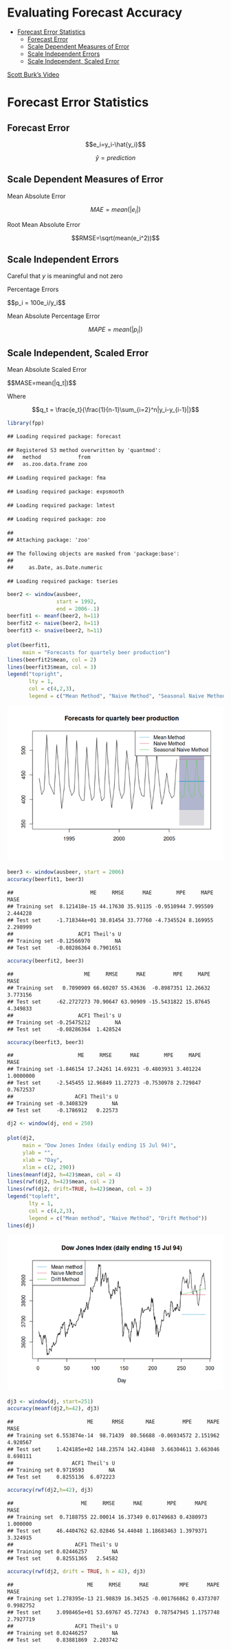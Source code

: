 Evaluating Forecast Accuracy
================

- <a href="#forecast-error-statistics"
  id="toc-forecast-error-statistics">Forecast Error Statistics</a>
  - <a href="#forecast-error" id="toc-forecast-error">Forecast Error</a>
  - <a href="#scale-dependent-measures-of-error"
    id="toc-scale-dependent-measures-of-error">Scale Dependent Measures of
    Error</a>
  - <a href="#scale-independent-errors"
    id="toc-scale-independent-errors">Scale Independent Errors</a>
  - <a href="#scale-independent-scaled-error"
    id="toc-scale-independent-scaled-error">Scale Independent, Scaled
    Error</a>

[Scott Burk’s
Video](https://www.youtube.com/watch?v=PvaKMQBR6nA&list=PLX-TyAzMwGs-I3i5uiCin37VFMSy4c50F&index=5)

# Forecast Error Statistics

## Forecast Error

$$e_i=y_i-\hat{y_i}$$

$$\hat{y} = prediction$$

## Scale Dependent Measures of Error

<p class="text-center">
Mean Absolute Error
</p>

$$MAE = mean(|e_i|)$$

<p class="text-center">
Root Mean Absolute Error
</p>

$$RMSE=\sqrt(mean(e_i^2))$$

## Scale Independent Errors

Careful that $y$ is meaningful and not zero

<p class="text-center">
Percentage Errors
</p>
$$p_i = 100e_i/y_i$$
<p class="text-center">
Mean Absolute Percentage Error
</p>

$$MAPE=mean(|p_i|)$$

## Scale Independent, Scaled Error

<p class="text-center">
Mean Absolute Scaled Error
</p>
$$MASE=mean(|q_t|)$$
<p class="text-center">
Where
</p>

$$q_t = \frac{e_t}{\frac{1}{n-1}\sum_{i=2}^n|y_i-y_{i-1}|}$$

``` r
library(fpp)
```

    ## Loading required package: forecast

    ## Registered S3 method overwritten by 'quantmod':
    ##   method            from
    ##   as.zoo.data.frame zoo

    ## Loading required package: fma

    ## Loading required package: expsmooth

    ## Loading required package: lmtest

    ## Loading required package: zoo

    ## 
    ## Attaching package: 'zoo'

    ## The following objects are masked from 'package:base':
    ## 
    ##     as.Date, as.Date.numeric

    ## Loading required package: tseries

``` r
beer2 <- window(ausbeer, 
                start = 1992,
                end = 2006-.1)
beerfit1 <- meanf(beer2, h=11)
beerfit2 <- naive(beer2, h=11)
beerfit3 <- snaive(beer2, h=11)

plot(beerfit1,
     main = "Forecasts for quartely beer production")
lines(beerfit2$mean, col = 2)
lines(beerfit3$mean, col = 3)
legend("topright", 
       lty = 1,
       col = c(4,2,3),
       legend = c("Mean Method", "Naive Method", "Seasonal Naive Method"))
```

![](05EvaluatingFCAccuracy_files/figure-gfm/unnamed-chunk-2-1.png)<!-- -->

``` r
beer3 <- window(ausbeer, start = 2006)
accuracy(beerfit1, beer3)
```

    ##                         ME     RMSE      MAE        MPE     MAPE     MASE
    ## Training set  8.121418e-15 44.17630 35.91135 -0.9510944 7.995509 2.444228
    ## Test set     -1.718344e+01 38.01454 33.77760 -4.7345524 8.169955 2.298999
    ##                     ACF1 Theil's U
    ## Training set -0.12566970        NA
    ## Test set     -0.08286364 0.7901651

``` r
accuracy(beerfit2, beer3)
```

    ##                       ME     RMSE      MAE         MPE     MAPE     MASE
    ## Training set   0.7090909 66.60207 55.43636  -0.8987351 12.26632 3.773156
    ## Test set     -62.2727273 70.90647 63.90909 -15.5431822 15.87645 4.349833
    ##                     ACF1 Theil's U
    ## Training set -0.25475212        NA
    ## Test set     -0.08286364  1.428524

``` r
accuracy(beerfit3, beer3)
```

    ##                     ME     RMSE      MAE        MPE     MAPE      MASE
    ## Training set -1.846154 17.24261 14.69231 -0.4803931 3.401224 1.0000000
    ## Test set     -2.545455 12.96849 11.27273 -0.7530978 2.729847 0.7672537
    ##                    ACF1 Theil's U
    ## Training set -0.3408329        NA
    ## Test set     -0.1786912   0.22573

``` r
dj2 <- window(dj, end = 250)

plot(dj2,
     main = "Dow Jones Index (daily ending 15 Jul 94)",
     ylab = "",
     xlab = "Day",
     xlim = c(2, 290))
lines(meanf(dj2, h=42)$mean, col = 4)
lines(rwf(dj2, h=42)$mean, col = 2)
lines(rwf(dj2, drift=TRUE, h=42)$mean, col = 3)
legend("topleft",
       lty = 1,
       col = c(4,2,3),
       legend = c("Mean method", "Naive Method", "Drift Method"))
lines(dj)
```

![](05EvaluatingFCAccuracy_files/figure-gfm/unnamed-chunk-6-1.png)<!-- -->

``` r
dj3 <- window(dj, start=251)
accuracy(meanf(dj2,h=42), dj3)
```

    ##                        ME      RMSE       MAE         MPE     MAPE     MASE
    ## Training set 6.553874e-14  98.71439  80.56688 -0.06934572 2.151962 4.920567
    ## Test set     1.424185e+02 148.23574 142.41848  3.66304611 3.663046 8.698111
    ##                   ACF1 Theil's U
    ## Training set 0.9719593        NA
    ## Test set     0.8255136  6.072223

``` r
accuracy(rwf(dj2,h=42), dj3)
```

    ##                      ME     RMSE      MAE        MPE      MAPE     MASE
    ## Training set  0.7188755 22.00014 16.37349 0.01749683 0.4380973 1.000000
    ## Test set     46.4404762 62.02846 54.44048 1.18683463 1.3979371 3.324915
    ##                    ACF1 Theil's U
    ## Training set 0.02446257        NA
    ## Test set     0.82551365   2.54582

``` r
accuracy(rwf(dj2, drift = TRUE, h = 42), dj3)
```

    ##                        ME     RMSE      MAE          MPE      MAPE      MASE
    ## Training set 1.278395e-13 21.98839 16.34525 -0.001766862 0.4373707 0.9982752
    ## Test set     3.098465e+01 53.69767 45.72743  0.787547945 1.1757748 2.7927719
    ##                    ACF1 Theil's U
    ## Training set 0.02446257        NA
    ## Test set     0.83881869  2.203742
